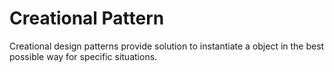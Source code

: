 # Creational Pattern

Creational design patterns provide solution to instantiate a object in the best possible way for specific situations.
